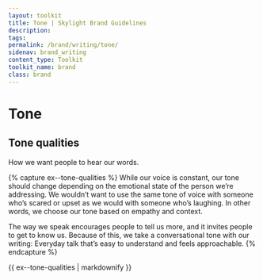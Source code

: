 ```yaml
---
layout: toolkit
title: Tone | Skylight Brand Guidelines
description:
tags:
permalink: /brand/writing/tone/
sidenav: brand_writing
content_type: Toolkit
toolkit_name: brand
class: brand
---
```


# Tone

## Tone qualities

How we want people to hear our words.

{% capture ex--tone-qualities %}
While our voice is constant, our tone should change depending on the emotional state of the person we’re addressing. We wouldn’t want to use the same tone of voice with someone who’s scared or upset as we would with someone who’s laughing. In other words, we choose our tone based on empathy and context.

The way we speak encourages people to tell us more, and it invites people to get to know us. Because of this, we take a conversational tone with our writing: Everyday talk that’s easy to understand and feels approachable.
{% endcapture %}

<div class="example">
{{ ex--tone-qualities | markdownify }}
</div>
